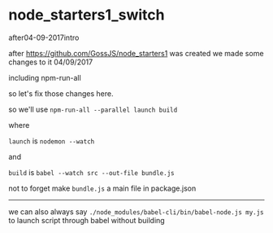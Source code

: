 # node_starters1_switch
after04-09-2017intro

after https://github.com/GossJS/node_starters1 was created we made some changes to it 04/09/2017

including npm-run-all

so let's fix those changes here.

so we'll use `npm-run-all --parallel launch build`

where

`launch` is `nodemon --watch`

and

`build` is `babel --watch src --out-file bundle.js`

not to forget make `bundle.js` a main file in package.json

---

we can also always say `./node_modules/babel-cli/bin/babel-node.js my.js` to launch script through babel without building
